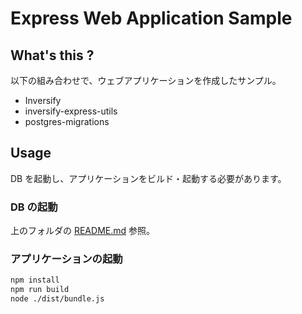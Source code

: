 # Express Web Application Sample

## What's this ?

以下の組み合わせで、ウェブアプリケーションを作成したサンプル。

- Inversify
- inversify-express-utils
- postgres-migrations

## Usage

DB を起動し、アプリケーションをビルド・起動する必要があります。

### DB の起動

上のフォルダの [README.md](../README.md) 参照。

### アプリケーションの起動

```bash
npm install
npm run build
node ./dist/bundle.js
```
